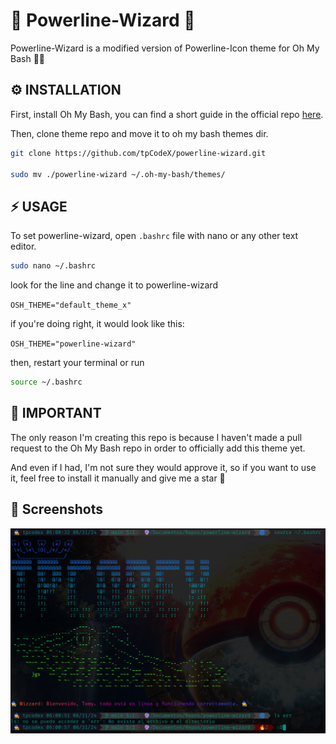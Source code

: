 # 🧙 Powerline-Wizard 🔮 

Powerline-Wizard is a modified version of Powerline-Icon theme for Oh My Bash 🧑‍💻

## ⚙️ INSTALLATION 

First, install Oh My Bash, you can find a short guide in the official repo [here](https://pip.pypa.io/en/stable/).

Then, clone theme repo and move it to oh my bash themes dir. 
```bash
git clone https://github.com/tpCodeX/powerline-wizard.git

sudo mv ./powerline-wizard ~/.oh-my-bash/themes/
```

## ⚡ USAGE 
To set powerline-wizard, open `.bashrc` file with nano or any other text editor.

```bash
sudo nano ~/.bashrc
```

look for the line and change it to powerline-wizard


 `OSH_THEME="default_theme_x"` 
 

if you're doing right, it would look like this:

`OSH_THEME="powerline-wizard"` 

then, restart your terminal or run

```bash
source ~/.bashrc 
```

## 🚨 IMPORTANT 

The only reason I'm creating this repo is because I haven't made a pull request to the Oh My Bash repo in order to officially add this theme yet. 

And even if I had, I'm not sure they would approve it, so if you want to use it, feel free to install it manually and give me a star 🫶



## 📸 Screenshots
![Screenshot](./screenshot_hd.png?raw=true)
